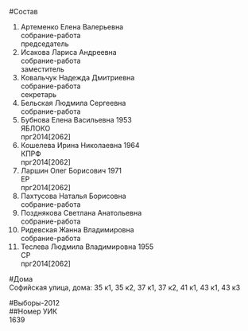#Состав  
1. Артеменко Елена Валерьевна  
    собрание-работа  
    председатель  
2. Исакова Лариса Андреевна  
    собрание-работа  
    заместитель  
3. Ковальчук Надежда Дмитриевна  
    собрание-работа  
    секретарь  
4. Бельская Людмила Сергеевна  
    собрание-работа  
5. Бубнова Елена Васильевна 1953  
    ЯБЛОКО  
    прг2014[2062]  
6. Кошелева Ирина Николаевна 1964  
    КПРФ  
    прг2014[2062]  
7. Ларшин Олег Борисович 1971  
    ЕР  
    прг2014[2062]  
8. Пахтусова Наталья Борисовна  
    собрание-работа  
9. Позднякова Светлана Анатольевна  
    собрание-работа  
10. Ридевская Жанна Владимировна  
    собрание-работа  
11. Теслева Людмила Владимировна 1955  
    СР  
    прг2014[2062]  
  
#Дома  
Софийская улица, дома: 35 к1, 35 к2, 37 к1, 37 к2, 41 к1, 43 к1, 43 к3  
  
#Выборы-2012  
##Номер УИК  
1639  

